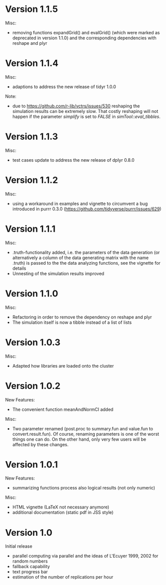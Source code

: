 Version 1.1.5
=========================

Misc: 

* removing functions expandGrid() and evalGrid() (which were marked as deprecated in version 1.1.0) and the corresponding dependencies with reshape and plyr


Version 1.1.4
=========================

Misc: 

* adaptions to address the new release of tidyr 1.0.0 

Note: 

* due to https://github.com/r-lib/vctrs/issues/530 reshaping the simulation results can be extremely slow. That costly reshaping will not happen if the parameter *simplify* is set to *FALSE* in *simTool::eval_tibbles*. 


Version 1.1.3
=========================

Misc: 

* test cases update to address the new release of dplyr 0.8.0 

Version 1.1.2
=========================

Misc: 

* using a workaround in examples and vignette to circumvent a bug introduced in purrr 0.3.0 (https://github.com/tidyverse/purrr/issues/629)


Version 1.1.1
=========================

Misc: 

* .truth-functionality added, i.e. the parameters of the data generation (or alternatively a column of the data generating matrix with the name .truth) is passed to the the data analyzing functions, see the vignette for details
* Unnesting of the simulation results improved



Version 1.1.0
=========================

Misc: 

* Refactoring in order to remove the dependency on reshape and plyr
* The simulation itself is now a tibble instead of a list of lists



Version 1.0.3
=========================

Misc:

* Adapted how libraries are loaded onto the cluster



Version 1.0.2
=========================

New Features:

* The convenient function meanAndNormCI added

Misc:

* Two parameter renamed (post.proc to summary.fun and value.fun to convert.result.fun). 
  Of course, renaming parameters is one of the worst things one can do. On the other
  hand, only very few users will be affected by these changes.


Version 1.0.1
=========================

New Features:

* summarizing functions process also logical results (not only numeric)

Misc:

* HTML vignette (LaTeX not necessary anymore)
* additional documentation  (static pdf in JSS style)


Version 1.0
=========================

Initial release

* parallel computing via parallel and the ideas of L'Ecuyer 1999, 2002 for random numbers
* fallback capability
* text progress bar
* estimation of the number of replications per hour
